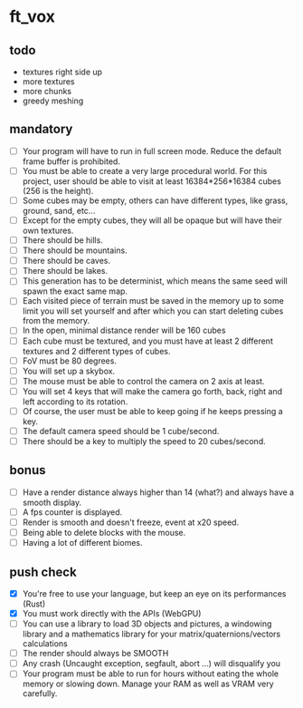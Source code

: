 # ft_vox

## todo

- textures right side up
- more textures
- more chunks
- greedy meshing

## mandatory

- [ ] Your program will have to run in full screen mode. Reduce the default frame buffer
is prohibited.
- [ ] You must be able to create a very large procedural world. For this project, user should
be able to visit at least 16384\*256\*16384 cubes (256 is the height).
- [ ] Some cubes may be empty, others can have different types, like grass, ground, sand,
etc...
- [ ] Except for the empty cubes, they will all be opaque but will have their own textures.
- [ ] There should be hills.
- [ ] There should be mountains.
- [ ] There should be caves.
- [ ] There should be lakes.
- [ ] This generation has to be determinist, which means the same seed will spawn the exact same map.
- [ ] Each visited piece of terrain must be saved in the memory up to some limit you will set yourself and after which you can start deleting cubes from the memory.
- [ ] In the open, minimal distance render will be 160 cubes
- [ ] Each cube must be textured, and you must have at least 2 different textures and 2 different types of cubes.
- [ ] FoV must be 80 degrees.
- [ ] You will set up a skybox.
- [ ] The mouse must be able to control the camera on 2 axis at least.
- [ ] You will set 4 keys that will make the camera go forth, back, right and left according to its rotation.
- [ ] Of course, the user must be able to keep going if he keeps pressing a key.
- [ ] The default camera speed should be 1 cube/second.
- [ ] There should be a key to multiply the speed to 20 cubes/second.

## bonus
- [ ] Have a render distance always higher than 14 (what?) and always have a smooth display.
- [ ] A fps counter is displayed.
- [ ] Render is smooth and doesn't freeze, event at x20 speed.
- [ ] Being able to delete blocks with the mouse.
- [ ] Having a lot of different biomes.

## push check

- [x] You're free to use your language, but keep an eye on its performances (Rust)
- [x] You must work directly with the APIs (WebGPU)
- [ ] You can use a library to load 3D objects and pictures, a windowing library and a mathematics library for your matrix/quaternions/vectors calculations
- [ ] The render should always be SMOOTH
- [ ] Any crash (Uncaught exception, segfault, abort ...) will disqualify you
- [ ] Your program must be able to run for hours without eating the whole memory or slowing down. Manage your RAM as well as VRAM very carefully.